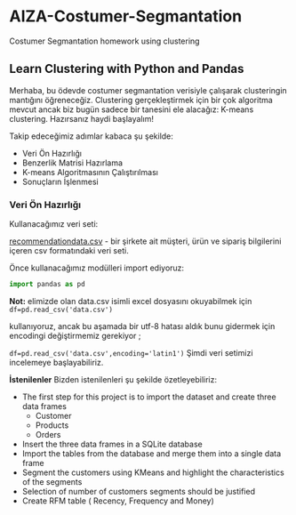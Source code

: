 # AIZA-Costumer-Segmantation
Costumer Segmantation homework using clustering

## Learn Clustering with Python and Pandas

Merhaba, bu ödevde costumer segmantation verisiyle çalışarak clusteringin mantığını öğreneceğiz. Clustering gerçekleştirmek için bir çok algoritma mevcut ancak biz bugün sadece bir tanesini ele alacağız: K-means clustering. Hazırsanız haydi başlayalım!

Takip edeceğimiz adımlar kabaca şu şekilde:

- Veri Ön Hazırlığı
- Benzerlik Matrisi Hazırlama
- K-means Algoritmasının Çalıştırılması
- Sonuçların İşlenmesi

### Veri Ön Hazırlığı
Kullanacağımız veri seti:

[recommendationdata.csv](https://github.com/zeynep394/AIZA-Costumer-Segmantation/blob/main/data.csv) - bir şirkete ait müşteri, ürün ve sipariş bilgilerini içeren csv formatındaki veri seti. 

Önce kullanacağımız modülleri import ediyoruz: 

```python
import pandas as pd
```
**Not:** elimizde olan data.csv isimli excel dosyasını okuyabilmek için `df=pd.read_csv('data.csv')`

kullanıyoruz, ancak bu aşamada bir utf-8 hatası aldık bunu gidermek için encodingi değiştirmemiz gerekiyor ;

`df=pd.read_csv('data.csv',encoding='latin1')` Şimdi veri setimizi incelemeye başlayabiliriz.

**İstenilenler**
Bizden istenilenleri şu şekilde özetleyebiliriz:

- The first step for this project is to import the dataset and create three data
frames
  - Customer
  - Products
  - Orders
- Insert the three data frames in a SQLite database
- Import the tables from the database and merge them into a single data
frame
- Segment the customers using KMeans and highlight the characteristics
of the segments
- Selection of number of customers segments should be justified
- Create RFM table ( Recency, Frequency and Money)
